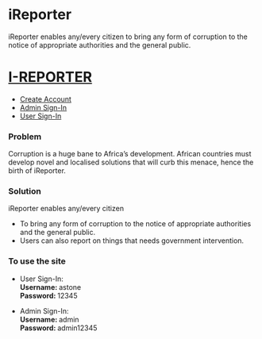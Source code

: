 # iReporter
iReporter enables any/every citizen to bring any form of corruption to the notice of appropriate authorities and the general public.

<div class="container">
                        <a href="index.html"><h1>I-REPORTER</h1></a>
                    <ul>
                        <li><a href="">Create Account</a></li>
                        <li><a href="">Admin Sign-In</a></li>
                        <li><a href="">User Sign-In</a></li>
                    </ul>
                </div>
            </nav>
    <div class="container" >
  <div class="block-right">
                    <h3>Problem</h3>
                    <p>Corruption is a huge bane to Africa’s development. African countries must develop novel and
                    localised solutions that will curb this menace, hence the birth of iReporter.</p>
            </div>
            <div class="block-right">
                    <h3>Solution</h3>
                    <p>iReporter enables any/every citizen 
                        <ul>
                            <li>To bring any form of corruption to the notice of appropriate authorities and the
                    general public.</li>
                    <li> Users can also report on things that needs government intervention.</li>
                </ul></p>
            </div>
                <div class="block-right">
                    <h3>To use the site</h3>
                    <ul>
                      <li><p>User Sign-In: <br/><strong>Username: </strong>astone<br/><strong>Password: </strong>12345</p></li>
                <li><p>Admin Sign-In: <br/><strong>Username: </strong>admin<br/><strong>Password: </strong>admin12345</p></li>
                </ul>
            </div>
           
